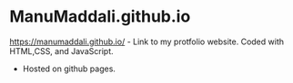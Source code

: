 # ManuMaddali.github.io
https://manumaddali.github.io/ - Link to my protfolio website. Coded with HTML,CSS, and JavaScript. 


- Hosted on github pages.
